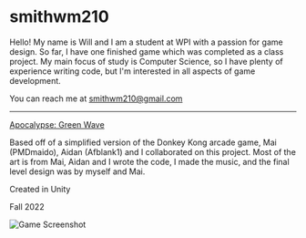 # smithwm210

Hello! My name is Will and I am a student at WPI with a passion for game design. So far, I have one finished game which was completed as a class project. My main focus of study is Computer Science, so I have plenty of experience writing code, but I'm interested in all aspects of game development.

You can reach me at smithwm210@gmail.com

-------------------------------------

[Apocalypse: Green Wave](https://smithwm210.github.io/green-wave/Releases-builds/index.html)

Based off of a simplified version of the Donkey Kong arcade game, Mai (PMDmaido), Aidan (Afblank1) and I collaborated on this project. Most of the art is from Mai, Aidan and I wrote the code, I made the music, and the final level design was by myself and Mai.

Created in Unity

Fall 2022

![Game Screenshot](/portfolio/assets/green-wave-img1.png)
